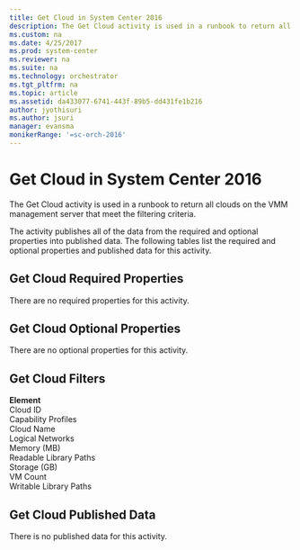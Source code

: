 ```yaml
---
title: Get Cloud in System Center 2016
description: The Get Cloud activity is used in a runbook to return all clouds on the VMM management server that meet the filtering criteria.The activity publishes all of the data from the required and optional properties into published data.
ms.custom: na
ms.date: 4/25/2017
ms.prod: system-center
ms.reviewer: na
ms.suite: na
ms.technology: orchestrator
ms.tgt_pltfrm: na
ms.topic: article
ms.assetid: da433077-6741-443f-89b5-dd431fe1b216
author: jyothisuri
ms.author: jsuri
manager: evansma
monikerRange: '=sc-orch-2016'
---
```


# Get Cloud in System Center 2016

The Get Cloud activity is used in a runbook to return all clouds on the VMM management server that meet the filtering criteria.

The activity publishes all of the data from the required and optional properties into published data. The following tables list the required and optional properties and published data for this activity.

## Get Cloud Required Properties

There are no required properties for this activity.

## Get Cloud Optional Properties

There are no optional properties for this activity.

## Get Cloud Filters

**Element**<br>
Cloud ID<br>Capability Profiles<br>Cloud Name<br>Logical Networks<br>Memory (MB)<br>Readable Library Paths<br>Storage (GB)<br>VM Count<br>Writable Library Paths

## Get Cloud Published Data

There is no published data for this activity.
